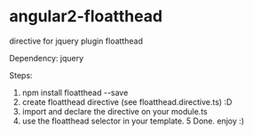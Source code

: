 # angular2-floatthead
directive for jquery plugin floatthead

Dependency: jquery

Steps:

1. npm install floatthead --save
2. create floatthead directive (see floatthead.directive.ts) :D
3. import and declare the directive on your module.ts
4. use the floatthead selector in your template.
5  Done. enjoy :)


